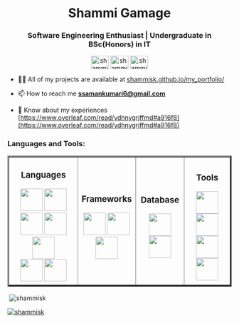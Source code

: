 <h1 align="center">Shammi Gamage</h1>
<h3 align="center">Software Engineering Enthusiast | Undergraduate in BSc(Honors) in IT </h3>

<p align="center">
    <a href="https://linkedin.com/in/shammi gamage" target="blank"><img align="center" src="https://raw.githubusercontent.com/rahuldkjain/github-profile-readme-generator/master/src/images/icons/Social/linked-in-alt.svg" alt="shammi gamage" height="30" width="40" /></a>
    <a href="https://stackoverflow.com/users/shammi" target="blank"><img align="center" src="https://raw.githubusercontent.com/rahuldkjain/github-profile-readme-generator/master/src/images/icons/Social/stack-overflow.svg" alt="shammi" height="30" width="40" /></a>
    <a href="https://fb.com/shammi dodangoda" target="blank"><img align="center" src="https://raw.githubusercontent.com/rahuldkjain/github-profile-readme-generator/master/src/images/icons/Social/facebook.svg" alt="shammi dodangoda" height="30" width="40" /></a>
</p>



- 👨‍💻 All of my projects are available at [shammisk.github.io/my_portfolio/](shammisk.github.io/my_portfolio/)

- 📫 How to reach me **ssamankumari6@gmail.com**

- 📄 Know about my experiences [https://www.overleaf.com/read/ydhnygrjffmd#a916f8](https://www.overleaf.com/read/ydhnygrjffmd#a916f8)

<h3 align="left">Languages and Tools:</h3>
<table align="center" border="3" cellspacing="0" cellpadding="0">
  <tr>
    <td colspan=3 align="center">
      <h3>Languages</h3>
      <img src="https://cdn.jsdelivr.net/gh/tkdeshan/tkdeshan@main/logo/javascript.svg" height="50px">
      <img src="https://cdn.jsdelivr.net/gh/tkdeshan/tkdeshan@main/logo/html.svg" height="50px">
      <img src="https://cdn.jsdelivr.net/gh/tkdeshan/tkdeshan@main/logo/css.svg" height="50px">
      <img src="https://cdn.jsdelivr.net/gh/tkdeshan/tkdeshan@main/logo/php.svg" height="50px"> <br>
      <img src="https://cdn.jsdelivr.net/gh/tkdeshan/tkdeshan@main/logo/python.svg" height="50px"> <br>
      <img src="https://cdn.jsdelivr.net/gh/tkdeshan/tkdeshan@main/logo/c.svg" height="50px">
      <img src="https://cdn.jsdelivr.net/gh/tkdeshan/tkdeshan@main/logo/csharp.svg" height="50px">
    </td>
    <td colspan=3 align="center">
      <h3>Frameworks</h3>
      <img src="https://cdn.jsdelivr.net/gh/tkdeshan/tkdeshan@main/logo/react.svg" height="50px">
      <img src="https://cdn.jsdelivr.net/gh/tkdeshan/tkdeshan@main/logo/nodejs.svg" height="50px"> <br>
      <img src="https://cdn.jsdelivr.net/gh/tkdeshan/tkdeshan@main/logo/bootstrap.svg" height="50px">
    </td>
    <td colspan=3 align="center">
      <h3>Database</h3>
      <img src="https://cdn.jsdelivr.net/gh/tkdeshan/tkdeshan@main/logo/mongodb.svg" height="50px">
      <img src="https://cdn.jsdelivr.net/gh/tkdeshan/tkdeshan@main/logo/mysql.svg" height="50px">
    </td>
    <td colspan=3 align="center">
      <h3>Tools</h3>
      <img src="https://cdn.jsdelivr.net/gh/tkdeshan/tkdeshan@main/logo/git.svg" height="50px">
      <img src="https://cdn.jsdelivr.net/gh/tkdeshan/tkdeshan@main/logo/github.svg" height="50px">
      <img src="https://cdn.jsdelivr.net/gh/tkdeshan/tkdeshan@main/logo/npm.svg" height="50px"> <br>
      <img src="https://cdn.jsdelivr.net/gh/tkdeshan/tkdeshan@main/logo/aws.png" height="50px">
    </td>
  </tr>
</table>





<p>&nbsp;<img align="center" src="https://github-readme-stats.vercel.app/api?username=shammisk&show_icons=true&locale=en&theme=dark" alt="shammisk" /></p>


<p align="left"> <a href="https://github.com/ryo-ma/github-profile-trophy"><img src="https://github-profile-trophy.vercel.app/?username=shammisk" alt="shammisk" /></a> </p>

